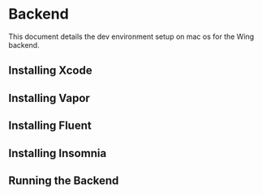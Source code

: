 # Backend

This document details the dev environment setup on mac os for the Wing backend.    

## Installing Xcode 

## Installing Vapor     

## Installing Fluent     

## Installing Insomnia 


## Running the Backend   

